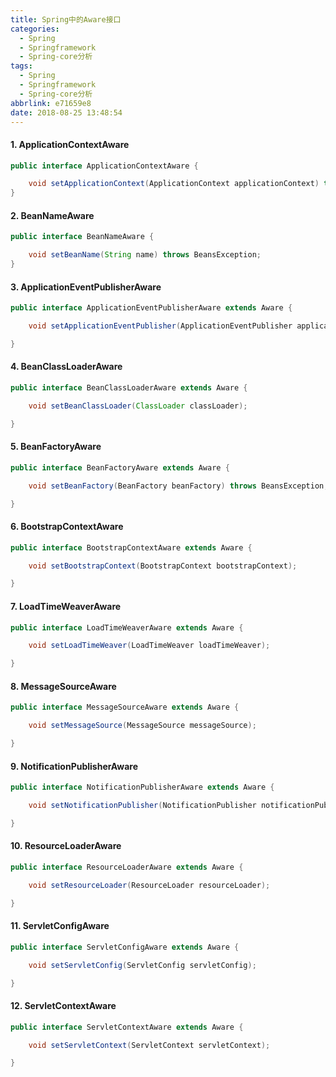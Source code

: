 ```yaml
---
title: Spring中的Aware接口
categories:
  - Spring
  - Springframework
  - Spring-core分析
tags:
  - Spring
  - Springframework
  - Spring-core分析
abbrlink: e71659e8
date: 2018-08-25 13:48:54
---
```

#### 1. ApplicationContextAware

```java
public interface ApplicationContextAware {

    void setApplicationContext(ApplicationContext applicationContext) throws BeansException;
}
```

#### 2. BeanNameAware

```java
public interface BeanNameAware {

    void setBeanName(String name) throws BeansException;
}
```

#### 3. ApplicationEventPublisherAware

```java
public interface ApplicationEventPublisherAware extends Aware {

	void setApplicationEventPublisher(ApplicationEventPublisher applicationEventPublisher);

}
```

#### 4. BeanClassLoaderAware

```java
public interface BeanClassLoaderAware extends Aware {

	void setBeanClassLoader(ClassLoader classLoader);

}
```
#### 5. BeanFactoryAware

```java
public interface BeanFactoryAware extends Aware {

	void setBeanFactory(BeanFactory beanFactory) throws BeansException;

}
```
#### 6. BootstrapContextAware

```java
public interface BootstrapContextAware extends Aware {

	void setBootstrapContext(BootstrapContext bootstrapContext);

}
```
#### 7. LoadTimeWeaverAware

```java
public interface LoadTimeWeaverAware extends Aware {

	void setLoadTimeWeaver(LoadTimeWeaver loadTimeWeaver);

}
```
#### 8. MessageSourceAware

```java
public interface MessageSourceAware extends Aware {

	void setMessageSource(MessageSource messageSource);

}
```
#### 9. NotificationPublisherAware

```java
public interface NotificationPublisherAware extends Aware {

	void setNotificationPublisher(NotificationPublisher notificationPublisher);

}
```
#### 10. ResourceLoaderAware

```java
public interface ResourceLoaderAware extends Aware {

	void setResourceLoader(ResourceLoader resourceLoader);

}
```
#### 11. ServletConfigAware

```java
public interface ServletConfigAware extends Aware {

	void setServletConfig(ServletConfig servletConfig);

}
```
#### 12. ServletContextAware

```java
public interface ServletContextAware extends Aware {

	void setServletContext(ServletContext servletContext);

}
```